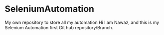 # SeleniumAutomation
My own repository to store all my automation 
Hi I am Nawaz, and this is my Selenium Automation first Git hub repository/Branch.
